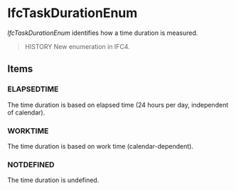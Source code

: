 # IfcTaskDurationEnum

_IfcTaskDurationEnum_ identifies how a time duration is measured.<!-- end of definition -->

> HISTORY New enumeration in IFC4.

## Items

### ELAPSEDTIME
The time duration is based on elapsed time (24 hours per day, independent of calendar).

### WORKTIME
The time duration is based on work time (calendar-dependent).

### NOTDEFINED
The time duration is undefined.
